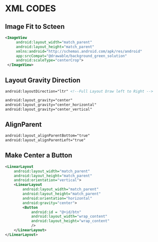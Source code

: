 XML CODES
=========
Image Fit to Scteen 
-------------------
```xml
<ImageView
     android:layout_width="match_parent"
     android:layout_height="match_parent"
     xmlns:android="http://schemas.android.com/apk/res/android"
     app:srcCompat="@drawable/background_green_solution"
     android:scaleType="centerCrop">
 </ImageView>
 ```
 Layout Gravity Direction
 -------------------------
 ```xml
 android:layoutDirection="ltr" <!--Full Layout Draw left to Right -->
 
 android:layout_gravity="center"
 android:layout_gravity="center_horizontal"
 android:layout_gravity="center_vertical"
 
 ```
 AlignParent
 -----------
 ```xml
 android:layout_alignParentBottom="true"
 android:layout_alignParentLeft="true"
 ```
Make Center a Button
--------------------
```xml
<LinearLayout
    android:layout_width="match_parent"
    android:layout_height="match_parent"
    android:orientation="vertical">
    <LinearLayout
        android:layout_width="match_parent"
        android:layout_height="match_parent"
        android:orientation="horizontal"
        android:gravity="center">
        <Button
            android:id = "@+id/btn"
            android:layout_width="wrap_content"
            android:layout_height="wrap_content"
            />
    </LinearLayout>
</LinearLayout>
```
